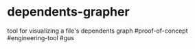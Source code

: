# dependents-grapher
tool for visualizing a file's dependents graph #proof-of-concept #engineering-tool #gus
